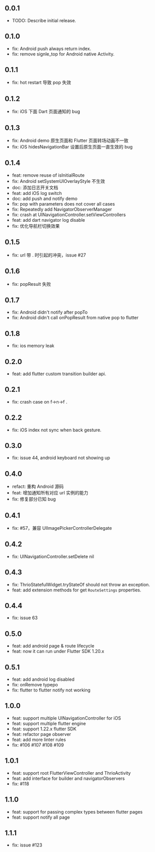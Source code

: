 ## 0.0.1

* TODO: Describe initial release.

## 0.1.0

* fix: Android push always return index.
* fix: remove signle_top for Android native Activity.

## 0.1.1

* fix: hot restart 导致 pop 失效

## 0.1.2

* fix: iOS 下面 Dart 页面通知的 bug

## 0.1.3

* fix: Android demo 原生页面和 Flutter 页面转场动画不一致
* fix: iOS hidesNavigationBar 设置后原生页面一直生效的 bug

## 0.1.4

* feat: remove reuse of isInitialRoute
* fix: Android setSystemUIOverlayStyle 不生效
* doc: 添加日志开关文档
* feat: add iOS log switch
* doc: add push and notify demo
* fix: pop with parameters does not cover all cases
* fix: Repeatedly add NavigatorObserverManager
* fix: crash at UINavigationController.setViewControllers
* feat: add dart navigator log disable
* fix: 优化导航栏切换效果

## 0.1.5

* fix: url 带 . 时引起的冲突，issue #27

## 0.1.6

* fix: popResult 失败

## 0.1.7

* fix: Android didn't notify after popTo
* fix: Android didn't call onPopResult from native pop to flutter

## 0.1.8

* fix: ios memory leak

## 0.2.0

* feat: add flutter custom transition builder api.

## 0.2.1

* fix: crash case on f->n->f .

## 0.2.2

* fix: iOS index not sync when back gesture.

## 0.3.0

* fix: issue 44, android keyboard not showing up

## 0.4.0

* refact: 重构 Android 源码
* feat: 增加通知所有对应 url 实例的能力
* fix: 修复部分已知 bug

## 0.4.1

* fix: #57，兼容 UIImagePickerControllerDelegate

## 0.4.2

* fix: UINavigationController.setDelete nil

## 0.4.3

* fix: ThrioStatefulWidget.tryStateOf should not throw an exception.
* feat: add extension methods for get `RouteSettings` properties.

## 0.4.4

* fix: issue 63

## 0.5.0

* feat: add android page & route lifecycle
* feat: now it can run under Flutter SDK 1.20.x

## 0.5.1

* feat: add android log disabled
* fix: onRemove typepo
* fix: flutter to flutter notify not working

## 1.0.0

* feat: support multiple UINavigationController for iOS
* feat: support multiple flutter engine
* feat: support 1.22.x flutter SDK
* feat: refactor page observer
* feat: add more linter rules
* fix: #106 #107 #108 #109

## 1.0.1

* feat: support root FlutterViewController and ThrioActivity
* feat: add interface for builder and navigatorObservers
* fix: #118

## 1.1.0

* feat: support for passing complex types between flutter pages
* feat: support notify all page

## 1.1.1

* fix: issue #123

